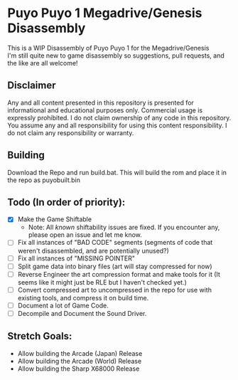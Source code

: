 # Puyo Puyo 1 Megadrive/Genesis Disassembly
This is a WIP Disassembly of Puyo Puyo 1 for the Megadrive/Genesis    
I'm still quite new to game disassembly so suggestions, pull requests, and the like are all welcome!    
## Disclaimer
Any and all content presented in this repository is presented for informational and educational purposes only.
Commercial usage is expressly prohibited.  I do not claim ownership of any code in this repository.
You assume any and all responsibility for using this content responsibility.  I do not claim any responsibility or warranty.
## Building
Download the Repo and run build.bat.  This will build the rom and place it in the repo as puyobuilt.bin
## Todo (In order of priority):
- [x] Make the Game Shiftable
	- Note: All *known* shiftability issues are fixed.  If you encounter any, please open an issue and let me know.
- [ ] Fix all instances of "BAD CODE" segments (segments of code that weren't disassembled, and are potentially unused?)
- [ ] Fix all instances of "MISSING POINTER"
- [ ] Split game data into binary files (art will stay compressed for now)
- [ ] Reverse Engineer the art compression format and make tools for it (It seems like it might just be RLE but I haven't checked yet.)
- [ ] Convert compressed art to uncompressed in the repo for use with existing tools, and compress it on build time.
- [ ] Document a lot of Game Code.
- [ ] Decompile and Document the Sound Driver.
## Stretch Goals:
- Allow building the Arcade (Japan) Release
- Allow building the Arcade (World) Release
- Allow building the Sharp X68000 Release